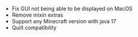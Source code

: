 - Fix GUI not being able to be displayed on MacOS
- Remove mixin extras
- Support any Minecraft version with java 17
- Quilt compatibility
